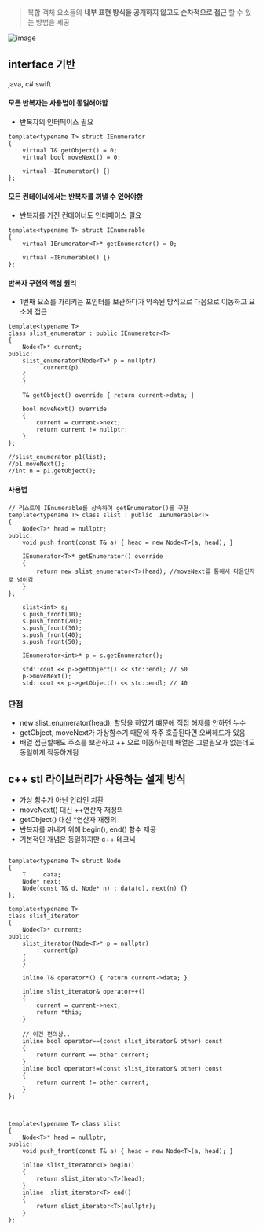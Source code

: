> 복합 객체 요소들의 **내부 표현 방식을 공개하지 않고도 순차적으로 접근** 할 수 있는 방법을 제공

![image](https://github.com/m-mang2/learn/assets/135841268/18248031-ab79-498f-be65-79884569ec13)

## interface 기반
java, c# swift

#### 모든 반복자는 사용법이 동일해야함
* 반복자의 인터페이스 필요
```
template<typename T> struct IEnumerator
{
	virtual T& getObject() = 0;
	virtual bool moveNext() = 0;

	virtual ~IEnumerator() {}
};
```
  
#### 모든 컨테이너에서는 반복자를 꺼낼 수 있어야함
* 반복자를 가진 컨테이너도 인터페이스 필요
```
template<typename T> struct IEnumerable  
{
	virtual IEnumerator<T>* getEnumerator() = 0;

	virtual ~IEnumerable() {}
};

```

#### 반복자 구현의 핵심 원리
* 1번째 요소를 가리키는 포인터를 보관하다가 약속된 방식으로 다음으로 이동하고 요소에 접근

```
template<typename T> 
class slist_enumerator : public IEnumerator<T>
{
	Node<T>* current;
public:
	slist_enumerator(Node<T>* p = nullptr)
		: current(p)
	{
	}

	T& getObject() override { return current->data; }

	bool moveNext() override
	{
		current = current->next;
		return current != nullptr; 
	}
};

//slist_enumerator p1(list);
//p1.moveNext();
//int n = p1.getObject();
```

#### 사용법
```
// 리스트에 IEnumerable를 상속하여 getEnumerator()를 구현
template<typename T> class slist : public  IEnumerable<T> 
{
	Node<T>* head = nullptr;
public:
	void push_front(const T& a) { head = new Node<T>(a, head); }

	IEnumerator<T>* getEnumerator() override
	{
		return new slist_enumerator<T>(head); //moveNext를 통해서 다음인자로 넘어감
	}
};

	slist<int> s;
	s.push_front(10);
	s.push_front(20);
	s.push_front(30);
	s.push_front(40);
	s.push_front(50);

	IEnumerator<int>* p = s.getEnumerator();

	std::cout << p->getObject() << std::endl; // 50
	p->moveNext();
	std::cout << p->getObject() << std::endl; // 40
```

### 단점
* new slist_enumerator<T>(head); 할당을 하였기 떄문에 직접 해제를 안하면 누수
* getObject, moveNext가 가상함수기 때문에 자주 호출된다면 오버헤드가 있음
* 배열 접근할때도 주소를 보관하고 ++ 으로 이동하는데 배열은 그럴필요가 없는데도 동일하게 작동하게됨


## c++ stl 라이브러리가 사용하는 설계 방식
* 가상 함수가 아닌 인라인 치환
* moveNext() 대신 ++연산자 재정의
* getObject() 대신 *연산자 재정의
* 반복자를 꺼내기 위해 begin(), end() 함수 제공
* 기본적인 개념은 동일하지만 c++ 테크닉

```

template<typename T> struct Node
{
	T     data;
	Node* next;
	Node(const T& d, Node* n) : data(d), next(n) {}
};

template<typename T> 
class slist_iterator
{
	Node<T>* current;
public:
	slist_iterator(Node<T>* p = nullptr)
		: current(p)
	{
	}

	inline T& operator*() { return current->data; }

	inline slist_iterator& operator++() 
	{
		current = current->next;
		return *this; 
	}

	// 이건 편의상..
	inline bool operator==(const slist_iterator& other) const 
	{
		return current == other.current;
	}
	inline bool operator!=(const slist_iterator& other) const 
	{
		return current != other.current;
	}	
};



template<typename T> class slist 
{
	Node<T>* head = nullptr;
public:
	void push_front(const T& a) { head = new Node<T>(a, head); }

	inline slist_iterator<T> begin()
	{
		return slist_iterator<T>(head);
	}
	inline  slist_iterator<T> end()
	{
		return slist_iterator<T>(nullptr);
	}
};

```
